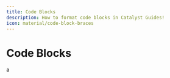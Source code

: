 ```yaml
---
title: Code Blocks
description: How to format code blocks in Catalyst Guides!
icon: material/code-block-braces
---
```


# Code Blocks

a
